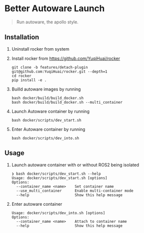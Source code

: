 # Better Autoware Launch

> Run autoware, the apollo style.

## Installation

1. Uninstall rocker from system

2. Install rocker from https://github.com/YuqiHuai/rocker
   ```
   git clone -b features/detach-plugin git@github.com:YuqiHuai/rocker.git --depth=1
   cd rocker
   pip install -e .
   ```

3. Builld autoware images by running
   ```
   bash docker/build/build_docker.sh
   bash docker/build/build_docker.sh --multi_container
   ```

4. Launch Autoware container by running
   ```
   bash docker/scripts/dev_start.sh
   ```

5. Enter Autoware container by running
   ```
   bash docker/scripts/dev_into.sh
   ```

## Usage

1. Launch autoware container with or without ROS2 being isolated
   ```
   ❯ bash docker/scripts/dev_start.sh --help
   Usage: docker/scripts/dev_start.sh [options]
   Options:
     --container_name <name>    Set container name
     --use_multi_container      Enable multi-container mode
     --help                     Show this help message
   ```

2. Enter autoware container
   ```
   Usage: docker/scripts/dev_into.sh [options]
   Options:
     --container_name <name>    Attach to container name
     --help                     Show this help message
   ```
